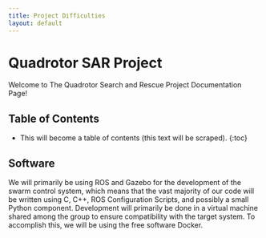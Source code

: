 ```yaml
---
title: Project Difficulties
layout: default
---
```


# Quadrotor SAR Project

Welcome to The Quadrotor Search and Rescue Project Documentation Page!

## Table of Contents

* This will become a table of contents (this text will be scraped).
{:toc}

## Software

We will primarily be using ROS and Gazebo for the development of the swarm control system, which means that the vast majority of our code will be written using C, C++, ROS Configuration Scripts, and possibly a small Python component. Development will primarily be done in a virtual machine shared among the group to ensure compatibility with the target system. To accomplish this, we will be using the free software Docker.
